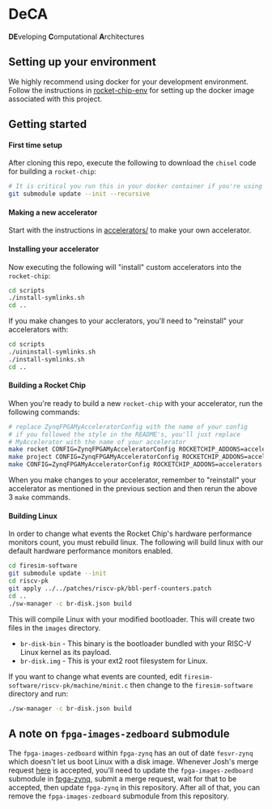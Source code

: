 # DeCA
**DE**veloping **C**omputational **A**rchitectures

## Setting up your environment
We highly recommend using docker for your development environment.
Follow the instructions in [rocket-chip-env](https://ada.csse.rose-hulman.edu/neuroprocessor-group/deca-docker/tree/master/rocket-chip-env) for setting up the docker image associated with this project.

## Getting started
#### First time setup
After cloning this repo, execute the following to download the `chisel` code for building a `rocket-chip`:
```bash
# It is critical you run this in your docker container if you're using docker
git submodule update --init --recursive
```
#### Making a new accelerator
Start with the instructions in [accelerators/](rocc/accelerators/) to make your own accelerator.
#### Installing your accelerator
Now executing the following will "install" custom accelerators into the `rocket-chip`:
```bash
cd scripts
./install-symlinks.sh
cd ..
```
If you make changes to your acclerators, you'll need to "reinstall" your accelerators with:
```bash
cd scripts
./uininstall-symlinks.sh
./install-symlinks.sh
cd ..
```
#### Building a Rocket Chip
When you're ready to build a new `rocket-chip` with your accelerator, run the following commands:
```bash
# replace ZynqFPGAMyAcceleratorConfig with the name of your config
# if you followed the style in the README's, you'll just replace
# MyAccelerator with the name of your accelerator
make rocket CONFIG=ZynqFPGAMyAcceleratorConfig ROCKETCHIP_ADDONS=accelerators
make project CONFIG=ZynqFPGAMyAcceleratorConfig ROCKETCHIP_ADDONS=accelerators
make CONFIG=ZynqFPGAMyAcceleratorConfig ROCKETCHIP_ADDONS=accelerators
```
When you make changes to your accelerator, remember to "reinstall" your accelerator as mentioned in the previous section and then rerun the above 3 `make` commands.


#### Building Linux
In order to change what events the Rocket Chip's hardware performance monitors count, you must rebuild linux. The following will build linux with our default hardware performance monitors enabled.
```bash
cd firesim-software
git submodule update --init
cd riscv-pk
git apply ../../patches/riscv-pk/bbl-perf-counters.patch
cd ..
./sw-manager -c br-disk.json build
```
This will compile Linux with your modified bootloader. This will create two files in the `images` directory.
- `br-disk-bin` - This binary is the bootloader bundled with your RISC-V Linux kernel as its payload.
- `br-disk.img` - This is your ext2 root filesystem for Linux.

If you want to change what events are counted, edit `firesim-software/riscv-pk/machine/minit.c` then change to the `firesim-software` directory and run:
```bash
./sw-manager -c br-disk.json build
```

## A note on `fpga-images-zedboard` submodule
The `fpga-images-zedboard` within `fpga-zynq` has an out of date `fesvr-zynq` which doesn't let us boot Linux with a disk image. Whenever Josh's merge request [here](https://github.com/ucb-bar/fpga-images-zedboard/pull/3) is accepted, you'll need to update the `fpga-images-zedboard` submodule in [fpga-zynq](https://github.com/ucb-bar/fpga-zynq), submit a merge request, wait for that to be accepted, then update `fpga-zynq` in this repository. After all of that, you can remove the `fpga-images-zedboard` submodule from this repository.